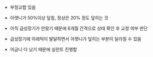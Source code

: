 - 부정교합 있음
- 아랫니가 50%이상 덮힘, 정상은 20% 정도 덮히는 것
- 아직 급성장기가 안왔기 때문에 6개월 간격으로 상태 확인 후 교정 여부 판단
- 급성장기에 아래턱이 발달하면서 아랫니가 덮히는 부분이 달라질 수 있음

- 어금니 다 났기 때문에 실란트 진행함